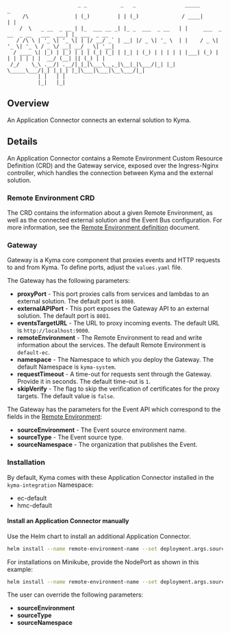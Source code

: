 ```
                       _ _           _   _                _____                            _
     /\               | (_)         | | (_)              / ____|                          | |
    /  \   _ __  _ __ | |_  ___ __ _| |_ _  ___  _ __   | |     ___  _ __  _ __   ___  ___| |_ ___  _ __
   / /\ \ | '_ \| '_ \| | |/ __/ _` | __| |/ _ \| '_ \  | |    / _ \| '_ \| '_ \ / _ \/ __| __/ _ \| '__|
  / ____ \| |_) | |_) | | | (_| (_| | |_| | (_) | | | | | |___| (_) | | | | | | |  __/ (__| || (_) | |
 /_/    \_\ .__/| .__/|_|_|\___\__,_|\__|_|\___/|_| |_|  \_____\___/|_| |_|_| |_|\___|\___|\__\___/|_|
          | |   | |
          |_|   |_|
```

## Overview

An Application Connector connects an external solution to Kyma.

## Details

An Application Connector contains a Remote Environment Custom Resource Definition (CRD) and the Gateway service, exposed over the Ingress-Nginx controller, which handles the connection between Kyma and the external solution.

### Remote Environment CRD

The CRD contains the information about a given Remote Environment, as well as the connected external solution and the Event Bus configuration. For more information, see the [Remote Environment definition](https://github.com/kyma-project/kyma/blob/master/docs/application-connector/docs/014-details-remote-environment.md) document.

### Gateway

Gateway is a Kyma core component that proxies events and HTTP requests to and from Kyma.
To define ports, adjust the `values.yaml` file.

The Gateway has the following parameters:

- **proxyPort** - This port proxies calls from services and lambdas to an external solution. The default port is `8080`.
- **externalAPIPort** - This port exposes the Gateway API to an external solution. The default port is `8081`.
- **eventsTargetURL** - The URL to proxy incoming events. The default URL is `http://localhost:9000`.
- **remoteEnvironment** - The Remote Environment to read and write information about the services. The default Remote Environment is `default-ec`.
- **namespace** - The Namespace to which you deploy the Gateway. The default Namespace is `kyma-system`.
- **requestTimeout** - A time-out for requests sent through the Gateway. Provide it in seconds. The default time-out is `1`.
- **skipVerify** - The flag to skip the verification of certificates for the proxy targets. The default value is `false`.

The Gateway has the parameters for the Event API which correspond to the fields in the [Remote Environment](https://github.com/kyma-project/kyma/blob/master/docs/application-connector/docs/014-details-remote-environment.md):

- **sourceEnvironment** - The Event source environment name.
- **sourceType** - The Event source type.
- **sourceNamespace** - The organization that publishes the Event.

### Installation

By default, Kyma comes with these Application Connector installed in the `kyma-integration` Namespace:

- ec-default
- hmc-default

#### Install an Application Connector manually

Use the Helm chart to install an additional Application Connector.

``` bash
helm install --name remote-environment-name --set deployment.args.sourceType=commerce --set global.isLocalEnv=false --namespace kyma-integration ./resources/remote-environments
```

For installations on Minikube, provide the NodePort as shown in this example:

``` bash
helm install --name remote-environment-name --set deployment.args.sourceType=commerce --set global.isLocalEnv=true --set service.externalapi.nodePort=32001 --namespace kyma-integration ./resources/remote-environments
```

The user can override the following parameters:

- **sourceEnvironment**
- **sourceType**
- **sourceNamespace**
